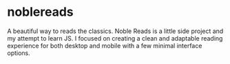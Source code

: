 # noblereads
A beautiful way to reads the classics.
Noble Reads is a little side project and my attempt to learn JS. I focused on creating a clean and adaptable reading experience for both desktop and mobile with a few minimal interface options. 
